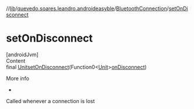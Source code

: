 //[lib](../../index.md)/[quevedo.soares.leandro.androideasyble](../index.md)/[BluetoothConnection](index.md)/[setOnDisconnect](set-on-disconnect.md)



# setOnDisconnect  
[androidJvm]  
Content  
final [Unit](https://kotlinlang.org/api/latest/jvm/stdlib/kotlin/-unit/index.html)[setOnDisconnect](set-on-disconnect.md)(Function0<[Unit](https://kotlinlang.org/api/latest/jvm/stdlib/kotlin/-unit/index.html)>[onDisconnect](set-on-disconnect.md))  
  
More info  
<ul><li></li></ul>

Called whenever a connection is lost

  



